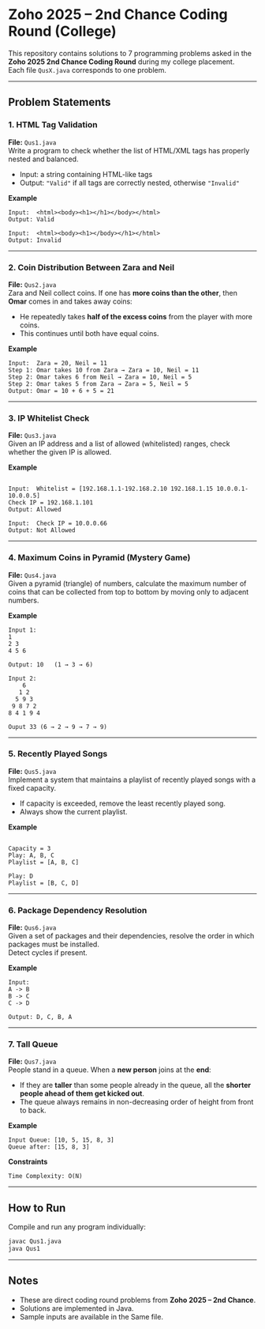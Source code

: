 # Zoho 2025 – 2nd Chance Coding Round (College)

This repository contains solutions to 7 programming problems asked in the **Zoho 2025 2nd Chance Coding Round** during my college placement.  
Each file `QusX.java` corresponds to one problem.

---

## Problem Statements

### 1. HTML Tag Validation
**File:** `Qus1.java`  
Write a program to check whether the list of HTML/XML tags has properly nested and balanced.  
- Input: a string containing HTML-like tags  
- Output: `"Valid"` if all tags are correctly nested, otherwise `"Invalid"`  

**Example**
```
Input:  <html><body><h1></h1></body></html>
Output: Valid

Input:  <html><body><h1></body></h1></html>
Output: Invalid
```

---

### 2. Coin Distribution Between Zara and Neil
**File:** `Qus2.java`  
Zara and Neil collect coins. If one has **more coins than the other**, then **Omar** comes in and takes away coins:  
- He repeatedly takes **half of the excess coins** from the player with more coins.  
- This continues until both have equal coins.  

**Example**
```
Input:  Zara = 20, Neil = 11
Step 1: Omar takes 10 from Zara → Zara = 10, Neil = 11
Step 2: Omar takes 6 from Neil → Zara = 10, Neil = 5
Step 2: Omar takes 5 from Zara → Zara = 5, Neil = 5
Output: Omar = 10 + 6 + 5 = 21
```

---

### 3. IP Whitelist Check
**File:** `Qus3.java`  
Given an IP address and a list of allowed (whitelisted) ranges, check whether the given IP is allowed.

**Example**
```

Input:  Whitelist = [192.168.1.1-192.168.2.10 192.168.1.15 10.0.0.1-10.0.0.5]
Check IP = 192.168.1.101
Output: Allowed

Input:  Check IP = 10.0.0.66
Output: Not Allowed

```

---

### 4. Maximum Coins in Pyramid (Mystery Game)
**File:** `Qus4.java`  
Given a pyramid (triangle) of numbers, calculate the maximum number of coins that can be collected from top to bottom by moving only to adjacent numbers.

**Example**
```
Input 1:
1
2 3
4 5 6

Output: 10   (1 → 3 → 6)

Input 2:
    6 
   1 2 
  5 9 3 
 9 8 7 2 
8 4 1 9 4

Ouput 33 (6 → 2 → 9 → 7 → 9)
```

---

### 5. Recently Played Songs
**File:** `Qus5.java`  
Implement a system that maintains a playlist of recently played songs with a fixed capacity.  
- If capacity is exceeded, remove the least recently played song.  
- Always show the current playlist.

**Example**
```

Capacity = 3
Play: A, B, C
Playlist = [A, B, C]

Play: D
Playlist = [B, C, D]

```

---

### 6. Package Dependency Resolution
**File:** `Qus6.java`  
Given a set of packages and their dependencies, resolve the order in which packages must be installed.  
Detect cycles if present.

**Example**
```
Input:
A -> B
B -> C
C -> D

Output: D, C, B, A
```

---

### 7. Tall Queue
**File:** `Qus7.java`  
People stand in a queue. When a **new person** joins at the **end**:  
- If they are **taller** than some people already in the queue, all the **shorter people ahead of them get kicked out**.  
- The queue always remains in non-decreasing order of height from front to back.

**Example**
```
Input Queue: [10, 5, 15, 8, 3]
Queue after: [15, 8, 3]
```
**Constraints**
```
Time Complexity: O(N)
```
---

## How to Run

Compile and run any program individually:
```bash
javac Qus1.java
java Qus1
````

---

## Notes

* These are direct coding round problems from **Zoho 2025 – 2nd Chance**.
* Solutions are implemented in Java.
* Sample inputs are available in the Same file.

